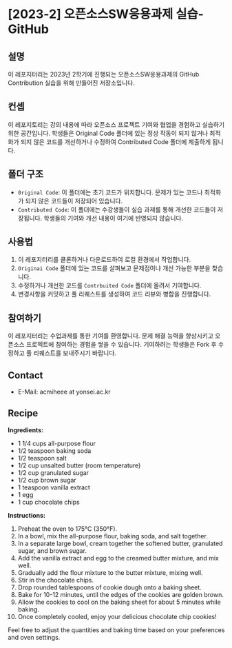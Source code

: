 # [2023-2] 오픈소스SW응용과제 실습-GitHub

## 설명
이 레포지터리는 2023년 2학기에 진행되는 오픈소스SW응용과제의 GitHub Contribution 실습을 위해 만들어진 저장소입니다.

## 컨셉
이 레포지토리는 강의 내용에 따라 오픈소스 프로젝트 기여와 협업을 경험하고 실습하기 위한 공간입니다. 학생들은 Original Code 폴더에 있는 정상 작동이 되지 않거나 최적화가 되지 않은 코드를 개선하거나 수정하여 Contributed Code 폴더에 제출하게 됩니다.

## 폴더 구조
- `0riginal Code`: 이 폴더에는 초기 코드가 위치합니다. 문제가 있는 코드나 최적화가 되지 않은 코드들이 저장되어 있습니다.
- `Contributed Code`: 이 폴더에는 수강생들이 실습 과제를 통해 개선한 코드들이 저장됩니다. 학생들의 기여와 개선 내용이 여기에 반영되지 않습니다.

## 사용법
1. 이 레포지터리를 클론하거나 다운로드하여 로컬 환경에서 작업합니다.
2. `Originai Code` 폴더에 있는 코드를 살펴보고 문제점이나 개선 가능한 부분을 찾습니다.
3. 수정하거나 개선한 코드를 `Contrbuited Code` 폴더에 올려서 기여합니다.
4. 변경사항을 커밋하고 풀 리퀘스트를 생성하여 코드 리뷰와 병합을 진행합니다.

## 참여하기
이 레포지터리는 수업과제를 통한 기여를 환영합니다. 문제 해결 능력을 향상시키고 오픈소스 프로젝트에 참여하는 경험을 쌓을 수 있습니다. 기여하려는 학생들은 Fork 후 수정하고 풀 리퀘스트를 보내주시기 바랍니다.

## Contact
* E-Mail: acmiheee at yonsei.ac.kr

## Recipe

**Ingredients:**
- 1 1/4 cups all-purpose flour
- 1/2 teaspoon baking soda
- 1/2 teaspoon salt
- 1/2 cup unsalted butter (room temperature)
- 1/2 cup granulated sugar
- 1/2 cup brown sugar
- 1 teaspoon vanilla extract
- 1 egg
- 1 cup chocolate chips

**Instructions:**
1. Preheat the oven to 175°C (350°F).
2. In a bowl, mix the all-purpose flour, baking soda, and salt together.
3. In a separate large bowl, cream together the softened butter, granulated sugar, and brown sugar.
4. Add the vanilla extract and egg to the creamed butter mixture, and mix well.
5. Gradually add the flour mixture to the butter mixture, mixing well.
6. Stir in the chocolate chips.
7. Drop rounded tablespoons of cookie dough onto a baking sheet.
8. Bake for 10-12 minutes, until the edges of the cookies are golden brown.
9. Allow the cookies to cool on the baking sheet for about 5 minutes while baking.
10. Once completely cooled, enjoy your delicious chocolate chip cookies!

Feel free to adjust the quantities and baking time based on your preferences and oven settings.